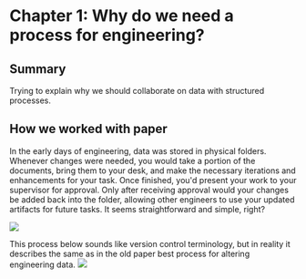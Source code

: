# Chapter 1: Why do we need  a process for engineering?

## Summary
Trying to explain why we should collaborate on data with structured processes.
## How we worked with paper
In the early days of engineering, data was stored in physical folders. Whenever changes were needed, you would take a portion of the documents, bring them to your desk, and make the necessary iterations and enhancements for your task. Once finished, you'd present your work to your supervisor for approval. Only after receiving approval would your changes be added back into the folder, allowing other engineers to use your updated artifacts for future tasks. It seems straightforward and simple, right?

![](FilesAndFoldersOnTable.jpg)


This process below sounds like version control terminology, but in reality it describes the same as in the old paper best process for altering engineering data.
![](EngineeringProcess.png)
